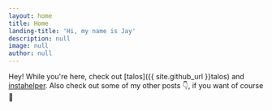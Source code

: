 ```yaml
---
layout: home
title: Home
landing-title: 'Hi, my name is Jay'
description: null
image: null
author: null
---
```


Hey! While you're here, check out [talos]({{ site.github_url }}talos) and [instahelper](https://github.com/socialplanner/instahelper). Also check out some of my other posts 👇, if you want of course 👀
